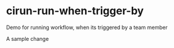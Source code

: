 # cirun-run-when-trigger-by
Demo for running workflow, when its triggered by a team member

A sample change
